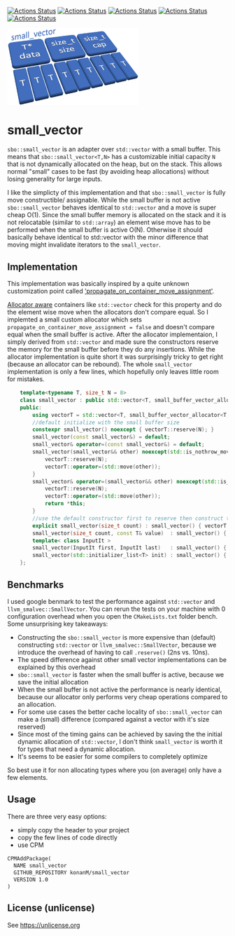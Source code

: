 [![Actions Status](https://github.com/KonanM/small_vector/workflows/MacOS/badge.svg)](https://github.com/KonanM/small_vector/actions)
[![Actions Status](https://github.com/KonanM/small_vector/workflows/Windows/badge.svg)](https://github.com/KonanM/small_vector/actions)
[![Actions Status](https://github.com/KonanM/small_vector/workflows/Ubuntu/badge.svg)](https://github.com/KonanM/small_vector/actions)
[![Actions Status](https://github.com/KonanM/small_vector/workflows/Style/badge.svg)](https://github.com/KonanM/small_vector/actions)
[![Actions Status](https://github.com/KonanM/small_vector/workflows/Install/badge.svg)](https://github.com/KonanM/small_vector/actions)

<img src="logo.png" width="300" align="middle"/>

# small_vector

`sbo::small_vector` is an adapter over `std::vector` with a small buffer. This means that `sbo::small_vector<T,N>` has a customizable initial capacity `N` that is not dynamically allocated on the heap, but on the stack. This allows normal "small" cases to be fast (by avoiding heap allocations) without losing generality for large inputs.

I like the simplicty of this implementation and that `sbo::small_vector` is fully move constructible/ assignable. While the small buffer is not active `sbo::small_vector` behaves identical to `std::vector` and a move is super cheap O(1). Since the small buffer memory is allocated on the stack and it is not relocatable (similar to `std::array`) an element wise move has to be performed when the small buffer is active O(N). 
Otherwise it should basically behave identical to std::vector with the minor difference that moving might invalidate iterators to the `small_vector`.

## Implementation
This implementation was basically inspired by a quite unknown customization point called ['propagate_on_container_move_assignment'](https://en.cppreference.com/w/cpp/named_req/AllocatorAwareContainer). 

[Allocator aware](https://en.cppreference.com/w/cpp/named_req/AllocatorAwareContainer) containers like `std::vector` check for this property and do the element wise move when the allocators don't compare equal. So I implemted a small custom allocator which sets `propagate_on_container_move_assignment = false` and doesn't compare equal when the small buffer is active. 
After the allocator implementaion, I simply derived from `std::vector` and made sure the constructors reserve the memory for the small buffer before they do any insertions. While the allocator implementation is quite short it was surprisingly tricky to get right (because an allocator can be rebound). The whole `small_vector` implementation is only a few lines, which hopefully only leaves little room for mistakes.

```cpp
    template<typename T, size_t N = 8>
    class small_vector : public std::vector<T, small_buffer_vector_allocator<T, N>>{
    public:
        using vectorT = std::vector<T, small_buffer_vector_allocator<T, N>>;
        //default initialize with the small buffer size
        constexpr small_vector() noexcept { vectorT::reserve(N); }
        small_vector(const small_vector&) = default;
        small_vector& operator=(const small_vector&) = default;
        small_vector(small_vector&& other) noexcept(std::is_nothrow_move_constructible_v<T>) {
            vectorT::reserve(N);
            vectorT::operator=(std::move(other));
        }
        small_vector& operator=(small_vector&& other) noexcept(std::is_nothrow_move_constructible_v<T>) {
            vectorT::reserve(N);
            vectorT::operator=(std::move(other));
            return *this;
        }
        //use the default constructor first to reserve then construct the values
        explicit small_vector(size_t count) : small_vector() { vectorT::resize(count); }
        small_vector(size_t count, const T& value)  : small_vector() { vectorT::assign(count, value); }
        template< class InputIt >
        small_vector(InputIt first, InputIt last)   : small_vector() { vectorT::insert(vectorT::begin(), first, last); }
        small_vector(std::initializer_list<T> init) : small_vector() { vectorT::insert(vectorT::begin(), init); }
    };
```

## Benchmarks

I used google benmark to test the performance against `std::vector` and `llvm_smalvec::SmallVector`. You can rerun the tests on your machine with 0 configuration overhead when you open the `CMakeLists.txt` folder bench.
Some unsurprising key takeaways:

- Constructing the `sbo::small_vector` is more expensive than (default) constructing `std::vector` or `llvm_smalvec::SmallVector`, because we introduce the overhead of having to call `.reserve()` (2ns vs. 10ns). 
- The speed difference against other small vector implementations can be explained by this overhead
- `sbo::small_vector` is faster when the small buffer is active, because we save the initial allocation
- When the small buffer is not active the performance is nearly identical, because our allocator only performs very cheap operations compared to an allocation. 
- For some use cases the better cache locality of `sbo::small_vector` can make a (small) difference (compared against a vector with it's size reserved)
- Since most of the timing gains can be achieved by saving the the initial dynamic allocation of `std::vector`, I don't think `small_vector` is worth it for types that need a dynamic allocation.
- It's seems to be easier for some compilers to completely optimize  

So best use it for non allocating types where you (on average) only have a few elements.
## Usage
There are three very easy options:

- simply copy the header to your project
- copy the few lines of code directly
- use CPM 
```
CPMAddPackage(
  NAME small_vector
  GITHUB_REPOSITORY konanM/small_vector
  VERSION 1.0
)
```
## License (unlicense)
See https://unlicense.org
